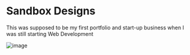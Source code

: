 # Sandbox Designs

This was supposed to be my first portfolio and start-up business when I was still starting Web Development

![image](https://user-images.githubusercontent.com/7849731/195342939-7a2aecc4-686f-412a-832e-670f4cd33d9b.png)
